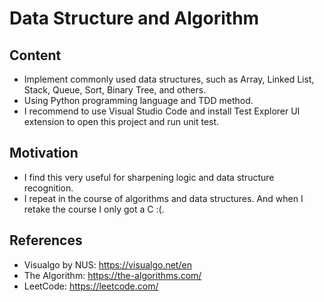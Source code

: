 # Data Structure and Algorithm

## Content

- Implement commonly used data structures, such as Array, Linked List, Stack, Queue, Sort, Binary Tree, and others.
- Using Python programming language and TDD method.
- I recommend to use Visual Studio Code and install Test Explorer UI extension to open this project and run unit test.

## Motivation

- I find this very useful for sharpening logic and data structure recognition.
- I repeat in the course of algorithms and data structures. And when I retake the course I only got a C :(.

## References

- Visualgo by NUS: https://visualgo.net/en
- The Algorithm: https://the-algorithms.com/
- LeetCode: https://leetcode.com/
